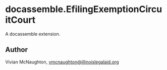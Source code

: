 # docassemble.EfilingExemptionCircuitCourt

A docassemble extension.

## Author

Vivian McNaughton, vmcnaughton@illinoislegalaid.org

